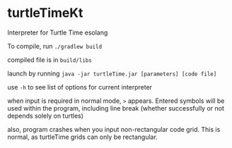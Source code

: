 # turtleTimeKt
Interpreter for Turtle Time esolang 

To compile, run `./gradlew build` 

compiled file is in `build/libs`

launch by running `java -jar turtleTime.jar [parameters] [code file]`

use `-h` to see list of options for current interpreter

when input is required in normal mode, `>` appears. Entered symbols will be used within the program, including line break (whether successfully or not depends solely on turtles)

also, program crashes when you input non-rectangular code grid. This is normal, as turtleTime grids can only be rectangular.
